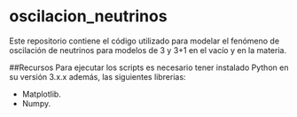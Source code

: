 # oscilacion_neutrinos
Este repositorio contiene el código utilizado para modelar el fenómeno de oscilación de neutrinos para modelos de 3 y 3+1 en el vacío y en la materia.

##Recursos
Para ejecutar los scripts es necesario tener instalado Python en su versión 3.x.x además, las siguientes librerias:
- Matplotlib.
- Numpy.
